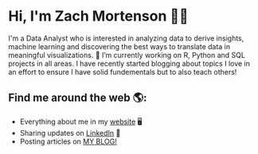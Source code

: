 # Hi, I'm Zach Mortenson 👋🏼 

I'm a Data Analyst who is interested in analyzing data to derive insights, machine learning and discovering the best ways to translate data in meaningful visualizations.
🔭 I’m currently working on R, Python and SQL projects in all areas. I have recently started blogging about topics I love in an effort to ensure I have solid fundementals but to also teach others!

## Find me around the web 🌎:
- Everything about me in my <a href="https://zachmort.github.io/">website</a> 🖥
- Sharing updates on <a href="https://www.linkedin.com/in/https:/zachary-mortenson-8923b4152/">LinkedIn</a> 💼
- Posting articles on <a href="https://medium.com/@zach.mortenson7">MY BLOG!</a>
